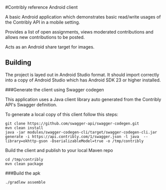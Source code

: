 #Contribly reference Android client

A basic Android application which demonstrates basic read/write usages of the Contribly API in a mobile setting.

Provides a list of open assignments, views moderated contributions and allows new contributions to be posted.

Acts as an Android share target for images.

## Building

The project is layed out in Android Studio format. It should import correctly into a copy of Android Studio which has Android SDK 23 or higher installed.


###Generate the client using Swagger codegen

This application uses a Java client library auto generated from the Contribly API's Swagger definition.

To generate a local copy of this client follow this steps:

    git clone https://github.com/swagger-api/swagger-codegen.git
    mvn clean install
    java -jar modules/swagger-codegen-cli/target/swagger-codegen-cli.jar generate -i https://api.contribly.com/1/swagger.json -l java  --library=okhttp-gson -DserializableModel=true -o /tmp/contribly

Build the client and publish to your local Maven repo

    cd /tmp/contribly
    mvn clean package


###Build the apk

    ./gradlew assemble